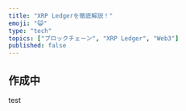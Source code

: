 ```yaml
---
title: "XRP Ledgerを徹底解説！"
emoji: "😺"
type: "tech"
topics: ["ブロックチェーン", "XRP Ledger", "Web3"]
published: false
---
```


## 作成中

test

